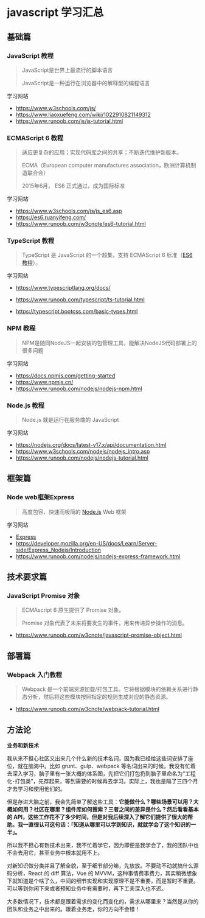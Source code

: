 # javascript 学习汇总

## 基础篇

### JavaScript 教程

>JavaScript是世界上最流行的脚本语言
>
>JavaScript是一种运行在浏览器中的解释型的编程语言

学习网站

+ https://www.w3schools.com/js/
+ https://www.liaoxuefeng.com/wiki/1022910821149312
+ https://www.runoob.com/js/js-tutorial.html

### ECMAScript 6 教程

>适应更复杂的应用；实现代码库之间的共享；不断迭代维护新版本。
>
>ECMA（European computer manufactures association，欧洲计算机制造联合会）
>
>2015年6月， ES6 正式通过，成为国际标准

学习网站

+ https://www.w3schools.com/js/js_es6.asp
+ https://es6.ruanyifeng.com/
+ https://www.runoob.com/w3cnote/es6-tutorial.html

### **TypeScript** 教程

>TypeScript 是 JavaScript 的一个超集，支持 ECMAScript 6 标准（[ES6 教程](https://www.runoob.com/w3cnote/es6-tutorial.html)）。

学习网站

+ https://www.typescriptlang.org/docs/

+ https://www.runoob.com/typescript/ts-tutorial.html
+ https://typescript.bootcss.com/basic-types.html

### NPM 教程

>NPM是随同NodeJS一起安装的包管理工具，能解决NodeJS代码部署上的很多问题

学习网站

+ https://docs.npmjs.com/getting-started
+ https://www.npmjs.cn/
+ https://www.runoob.com/nodejs/nodejs-npm.html

### Node.js 教程

> Node.js 就是运行在服务端的 JavaScript

学习网站

+ https://nodejs.org/docs/latest-v17.x/api/documentation.html
+ https://www.w3schools.com/nodejs/nodejs_intro.asp
+ https://www.runoob.com/nodejs/nodejs-tutorial.html

## 框架篇

### Node web框架Express

>高度包容、快速而极简的 [Node.js](http://nodejs.org/) Web 框架

学习网站

+ [Express](https://expressjs.com/)
+ https://developer.mozilla.org/en-US/docs/Learn/Server-side/Express_Nodejs/Introduction
+ https://www.runoob.com/nodejs/nodejs-express-framework.html

## 技术要求篇

### JavaScript Promise 对象

>ECMAscript 6 原生提供了 Promise 对象。
>
>Promise 对象代表了未来将要发生的事件，用来传递异步操作的消息。

+ https://www.runoob.com/w3cnote/javascript-promise-object.html

## 部署篇

### **Webpack 入门教程**

> Webpack 是一个前端资源加载/打包工具。它将根据模块的依赖关系进行静态分析，然后将这些模块按照指定的规则生成对应的静态资源。

+ https://www.runoob.com/w3cnote/webpack-tutorial.html

## 方法论

**业务和新技术**

我从来不担心社区又出来几个什么新的技术名词，因为我已经给这些词安排了座位，就在脑海中。比如 grunt、gulp、webpack 等名词出来的时候，我没有忙着去深入学习，脑子里有一张大概的体系图，先把它们打包扔到脑子里命名为“工程化-打包类”，先存起来，等到需要的时候再去学习。实际上，我也是隔了三四个月才去学习和使用他们的。

但是存进大脑之前，我会先简单了解这些工具：**它能做什么？哪些场景可以用？大概如何用？社区在哪里？组件库如何搜索？三者之间的差异是什么？然后看看基本的 API，这些工作花不了多少时间，但是对我后续深入了解它们提供了很大的帮助。我一直很认可这句话：「知道从哪里可以学到知识，就就学会了这个知识的一半」。**

所以我不担心有新技术出来，我不忙着学它，因为即便是我学会了，我的团队中也不会去用它，甚至业务中根本就用不上。

对新知识做分类并且了解全貌，至于细节部分嘛，先放放。不要动不动就搞什么源码分析，React 的 diff 算法，Vue 的 MVVM，这种事情费事费力，其实稍微想象下就知道是个啥了么，中间的细节实现和实现原理不是不重要，而是暂时不重要。可以等到你闲下来或者预知业务中有需要时，再下工夫深入也不迟。

大多数情况下，技术都是跟着需求的变化而变化的，需求从哪里来？当然是从你的团队和业务之中出来的。跟着业务走，你的方向不会错！